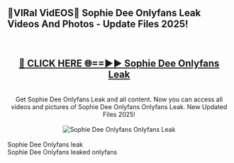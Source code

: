 <h2>🔴VIRal VidEOS🔴 Sophie Dee Onlyfans Leak Videos And Photos - Update Files 2025!</h2>
<br>
<div align="center">
<h2><a href="https://213.232.235.80/live/video.php?q=sophie-dee-onlyfans" rel="nofollow">🔴 CLICK HERE 🌐==►► Sophie Dee Onlyfans Leak</a></h2>
<br>
Get Sophie Dee Onlyfans Leak and all content. Now you can access all videos and pictures of Sophie Dee Onlyfans Onlyfans Leak. New Updated Files 2025!
<br>
<br>
<a href="https://213.232.235.80/live/video.php?q=sophie-dee-onlyfans" rel="nofollow" data-target="animated-image.originalLink"><img src="https://i.imgur.com/dJHk4Zq.gif" alt="Sophie Dee Onlyfans Onlyfans Leak" style="max-width: 100%; display: inline-block;" data-target="animated-image.originalImage"></a>
</div>
<br>
Sophie Dee Onlyfans leak<br>
Sophie Dee Onlyfans leaked onlyfans